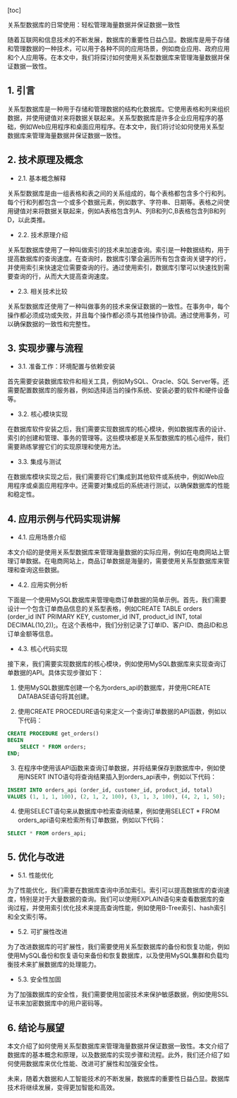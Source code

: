 
[toc]                    
                
                
关系型数据库的日常使用：轻松管理海量数据并保证数据一致性

随着互联网和信息技术的不断发展，数据库的重要性日益凸显。数据库是用于存储和管理数据的一种技术，可以用于各种不同的应用场景，例如商业应用、政府应用和个人应用等。在本文中，我们将探讨如何使用关系型数据库来管理海量数据并保证数据一致性。

## 1. 引言

关系型数据库是一种用于存储和管理数据的结构化数据库。它使用表格和列来组织数据，并使用键值对来将数据关联起来。关系型数据库是许多企业应用程序的基础，例如Web应用程序和桌面应用程序。在本文中，我们将讨论如何使用关系型数据库来管理海量数据并保证数据一致性。

## 2. 技术原理及概念

- 2.1. 基本概念解释

关系型数据库是由一组表格和表之间的关系组成的，每个表格都包含多个行和列。每个行和列都包含一个或多个数据元素，例如数字、字符串、日期等。表格之间使用键值对来将数据关联起来，例如A表格包含列A、列B和列C,B表格包含列B和列D，以此类推。

- 2.2. 技术原理介绍

关系型数据库使用了一种叫做索引的技术来加速查询。索引是一种数据结构，用于提高数据库的查询速度。在查询时，数据库引擎会遍历所有包含查询关键字的行，并使用索引来快速定位需要查询的行。通过使用索引，数据库引擎可以快速找到需要查询的行，从而大大提高查询速度。

- 2.3. 相关技术比较

关系型数据库还使用了一种叫做事务的技术来保证数据的一致性。在事务中，每个操作都必须成功或失败，并且每个操作都必须与其他操作协调。通过使用事务，可以确保数据的一致性和完整性。

## 3. 实现步骤与流程

- 3.1. 准备工作：环境配置与依赖安装

首先需要安装数据库软件和相关工具，例如MySQL、Oracle、SQL Server等。还需要配置数据库的服务器，例如选择适当的操作系统、安装必要的软件和硬件设备等。

- 3.2. 核心模块实现

在数据库软件安装之后，我们需要实现数据库的核心模块，例如数据库表的设计、索引的创建和管理、事务的管理等。这些模块都是关系型数据库的核心组件，我们需要熟练掌握它们的实现原理和使用方法。

- 3.3. 集成与测试

在数据库模块实现之后，我们需要将它们集成到其他软件或系统中，例如Web应用程序或桌面应用程序中。还需要对集成后的系统进行测试，以确保数据库的性能和稳定性。

## 4. 应用示例与代码实现讲解

- 4.1. 应用场景介绍

本文介绍的是使用关系型数据库来管理海量数据的实际应用，例如在电商网站上管理订单数据。在电商网站上，商品订单数据是海量的，需要使用关系型数据库来管理和查询这些数据。

- 4.2. 应用实例分析

下面是一个使用MySQL数据库来管理电商订单数据的简单示例。首先，我们需要设计一个包含订单商品信息的关系型表格，例如CREATE TABLE orders (order_id INT PRIMARY KEY, customer_id INT, product_id INT, total DECIMAL(10,2));。在这个表格中，我们分别记录了订单ID、客户ID、商品ID和总订单金额等信息。

- 4.3. 核心代码实现

接下来，我们需要实现数据库的核心模块，例如使用MySQL数据库来实现查询订单数据的API。具体实现步骤如下：

1. 使用MySQL数据库创建一个名为orders_api的数据库，并使用CREATE DATABASE语句将其创建。

2. 使用CREATE PROCEDURE语句来定义一个查询订单数据的API函数，例如以下代码：
```sql
CREATE PROCEDURE get_orders()
BEGIN
    SELECT * FROM orders;
END;
```

3. 在程序中使用该API函数来查询订单数据，并将结果保存到数据库中，例如使用INSERT INTO语句将查询结果插入到orders_api表中，例如以下代码：
```sql
INSERT INTO orders_api (order_id, customer_id, product_id, total)
VALUES (1, 1, 1, 100), (2, 1, 2, 100), (3, 1, 3, 100), (4, 2, 1, 50);
```

4. 使用SELECT语句来从数据库中检索查询结果，例如使用SELECT * FROM orders_api语句来检索所有订单数据，例如以下代码：
```sql
SELECT * FROM orders_api;
```

## 5. 优化与改进

- 5.1. 性能优化

为了性能优化，我们需要在数据库查询中添加索引。索引可以提高数据库的查询速度，特别是对于大量数据的查询。我们可以使用EXPLAIN语句来查看数据库的查询过程，并使用索引优化技术来提高查询性能，例如使用B-Tree索引、hash索引和全文索引等。

- 5.2. 可扩展性改进

为了改进数据库的可扩展性，我们需要使用关系型数据库的备份和恢复功能，例如使用MySQL备份和恢复语句来备份和恢复数据库，以及使用MySQL集群和负载均衡技术来扩展数据库的处理能力。

- 5.3. 安全性加固

为了加强数据库的安全性，我们需要使用加密技术来保护敏感数据，例如使用SSL证书来加密数据库中的用户密码等。

## 6. 结论与展望

本文介绍了如何使用关系型数据库来管理海量数据并保证数据一致性。本文介绍了数据库的基本概念和原理，以及数据库的实现步骤和流程。此外，我们还介绍了如何使用数据库来优化性能、改进可扩展性和加强安全性。

未来，随着大数据和人工智能技术的不断发展，数据库的重要性日益凸显。数据库技术将继续发展，变得更加智能和高效。

